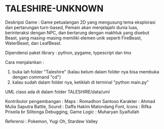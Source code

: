 # TALESHIRE-UNKNOWN

Deskripsi Game : Game petualangan 2D yang mengusung tema eksplorasi dan pertarungan turn-based, Pemain akan menjelajahi dunia luas, berinteraksi dengan NPC, dan bertarung dengan makhluk yang disebut Beast, yang masing-masing memiliki elemen unik seperti FireBeast, WaterBeast, dan LeafBeast.

Dipendensi paket library : python, pygame, typescript dan tmx

Cara menjalankan : 
1. buka lah folder "Taleshire" (kalau belum dalam folder nya bisa membuka dengan command "cd")
2. kalau sudah dalam folder nya, ketiklah di terminal "python main.py"

UML class ada di dalam folder TALESHIRE/data/uml

Kontributor pengembangan :
Maps : Romadhon Santoso
Karakter : Ahmad Mulia Saputra
Battle, Sound : Daffa Hakim Matondang
Font, Icons : Rifka Priseila br Silitonga
Debugging, Game Logic : Muharyan Syaifullah

Referensi : Pokemon, Yugi Oh, Stardew Valley
